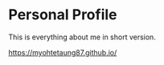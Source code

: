 # Personal Profile

This is everything about me in short version.

https://myohtetaung87.github.io/
